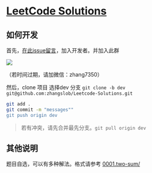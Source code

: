 # [LeetCode Solutions](https://leetcode-cn.com/)

## 如何开发

首先，[在此issue留言](https://github.com/zhangslob/Leetcode-Solutions/issues/8)，加入开发者。并加入此群

![](https://i.imgur.com/O1Qbil1.png)

（若时间过期，请加微信：zhang7350）

然后，clone 项目 选择dev 分支
`git clone -b dev git@github.com:zhangslob/Leetcode-Solutions.git`

```bash
git add .
git commit -m "messages""
git push origin dev
```

>若有冲突，请先合并最先分支。`git pull origin dev`

## 其他说明

题目自选，可以有多种解法。格式请参考 [0001.two-sum/](https://github.com/zhangslob/Leetcode-Solutions/tree/master/problems/0001.two-sum)

